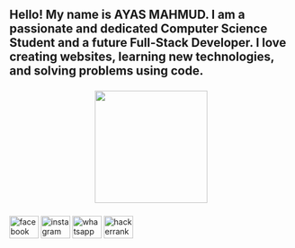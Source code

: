 <h2 align="left">Hello! My name is AYAS MAHMUD. I am a passionate and dedicated Computer Science Student and a future Full-Stack Developer. I love creating websites, learning new technologies, and solving problems using code.</h2>

###

<p align="left"></p>

###

<div align="center">
  <img height="200" src="https://scontent.fcgp4-1.fna.fbcdn.net/v/t39.30808-6/495575064_694451673134334_3573398208609500246_n.png?stp=dst-png_s960x960&_nc_cat=105&ccb=1-7&_nc_sid=cc71e4&_nc_eui2=AeHvy1x2Y6S9EY0mz9mMtLXX1mTCTdN9BZzWZMJN030FnI_1Whx-eHLjgR9eYIkS8elkOL_uKVynrc7CrO4Nh38_&_nc_ohc=a6Q0_Gf9bBwQ7kNvwFGnW0i&_nc_oc=AdkE2ZveD1_JIL__1x3VlpAqp7e4tOHsethU_-9Bna4WeJRwuNhcmL3x_XGM17rTOEKhyxrp3pv6YaZ3rdfO25Sb&_nc_zt=23&_nc_ht=scontent.fcgp4-1.fna&_nc_gid=JV_nHkgUxQZstnT-Tmx9AQ&oh=00_AfLMJQzo4HNlnmjO7s1bh2-Q6Z7CtR_0FhIPUrwnvyf_Vw&oe=682648D8"  />
</div>

###

<div align="left">
  <img src="https://www.facebook.com/md.ayas.998691" width="52" height="40" alt="facebook logo"  />
  <img src="https://www.instagram.com/mdayas1454/" width="52" height="40" alt="instagram logo"  />
  <img src="https://raw.githubusercontent.com/maurodesouza/profile-readme-generator/master/src/assets/icons/social/whatsapp/default.svg" width="52" height="40" alt="whatsapp logo"  />
  <img src="https://raw.githubusercontent.com/maurodesouza/profile-readme-generator/master/src/assets/icons/social/hackerrank/default.svg" width="52" height="40" alt="hackerrank logo"  />
</div>

###
